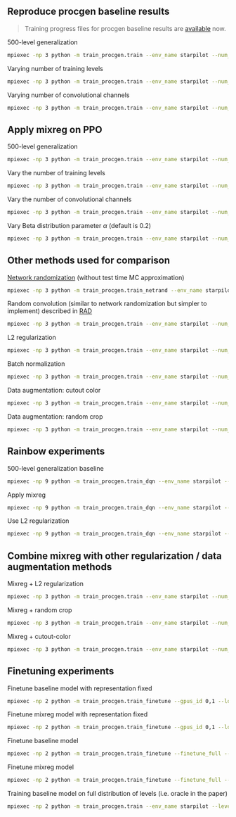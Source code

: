 ## Reproduce procgen baseline results

> Training progress files for procgen baseline results are [available](https://github.com/openai/train-procgen/tree/master/train_procgen/results) now.

500-level generalization
```bash
mpiexec -np 3 python -m train_procgen.train --env_name starpilot --num_levels 500 --test_worker_interval 3 --gpus_id 0,1,2
```

Varying number of training levels
```bash
mpiexec -np 3 python -m train_procgen.train --env_name starpilot --num_levels 100 --test_worker_interval 3 --gpus_id 0,1,2
```

Varying number of convolutional channels
```bash
mpiexec -np 3 python -m train_procgen.train --env_name starpilot --num_levels 500 --test_worker_interval 3 --gpus_id 0,1,2 --model_width 2x
```

## Apply mixreg on PPO

500-level generalization
```bash
mpiexec -np 3 python -m train_procgen.train --env_name starpilot --num_levels 500 --mix_mode mixreg --test_worker_interval 3 --gpus_id 0,1,2
```

Vary the number of training levels
```bash
mpiexec -np 3 python -m train_procgen.train --env_name starpilot --num_levels 100 --mix_mode mixreg --test_worker_interval 3 --gpus_id 0,1,2
```

Vary the number of convolutional channels
```bash
mpiexec -np 3 python -m train_procgen.train --env_name starpilot --num_levels 500 --mix_mode mixreg --test_worker_interval 3 --gpus_id 0,1,2 --model_width 2x
```

Vary Beta distribution parameter $\alpha$ (default is 0.2)
```bash
mpiexec -np 3 python -m train_procgen.train --env_name starpilot --num_levels 500 --mix_alpha 0.1 --test_worker_interval 3 --gpus_id 0,1,2
```

## Other methods used for comparison

[Network randomization](https://arxiv.org/abs/1910.05396) (without test time MC approximation)
```bash
mpiexec -np 3 python -m train_procgen.train_netrand --env_name starpilot --num_levels 500 --test_worker_interval 3 --gpus_id 0,1,2
```

Random convolution (similar to network randomization but simpler to implement) described in [RAD](https://arxiv.org/abs/2004.14990)
```bash
mpiexec -np 3 python -m train_procgen.train --env_name starpilot --num_levels 500 --test_worker_interval 3 --gpus_id 0,1,2 --use_rand_conv
```

L2 regularization
```bash
mpiexec -np 3 python -m train_procgen.train --env_name starpilot --num_levels 500 --test_worker_interval 3 --gpus_id 0,1,2 --use_l2reg
```

Batch normalization
```bash
mpiexec -np 3 python -m train_procgen.train --env_name starpilot --num_levels 500 --test_worker_interval 3 --gpus_id 0,1,2 --use_bn
```

Data augmentation: cutout color
```bash
mpiexec -np 3 python -m train_procgen.train --env_name starpilot --num_levels 500 --test_worker_interval 3 --gpus_id 0,1,2 --data_aug cutout_color
```

Data augmentation: random crop
```bash
mpiexec -np 3 python -m train_procgen.train --env_name starpilot --num_levels 500 --test_worker_interval 3 --gpus_id 0,1,2 --data_aug crop
```

## Rainbow experiments

500-level generalization baseline
```bash
mpiexec -np 9 python -m train_procgen.train_dqn --env_name starpilot --num_levels 500 --test_worker_interval 9 --gpus_id 0,1,2
```

Apply mixreg
```bash
mpiexec -np 9 python -m train_procgen.train_dqn --env_name starpilot --num_levels 500 --mix_mode mixreg --test_worker_interval 9 --gpus_id 0,1,2
```

Use L2 regularization
```bash
mpiexec -np 9 python -m train_procgen.train_dqn --env_name starpilot --num_levels 500 --use_l2reg --test_worker_interval 9 --gpus_id 0,1,2
```

## Combine mixreg with other regularization / data augmentation methods

Mixreg + L2 regularization
```bash
mpiexec -np 3 python -m train_procgen.train --env_name starpilot --num_levels 500 --mix_mode mixreg --test_worker_interval 3 --gpus_id 0,1,2 --use_l2reg
```

Mixreg + random crop
```bash
mpiexec -np 3 python -m train_procgen.train --env_name starpilot --num_levels 500 --mix_mode mixreg --test_worker_interval 3 --gpus_id 0,1,2 --data_aug crop
```

Mixreg + cutout-color
```bash
mpiexec -np 3 python -m train_procgen.train --env_name starpilot --num_levels 500 --mix_mode mixreg --test_worker_interval 3 --gpus_id 0,1,2 --data_aug cutout_color
```

## Finetuning experiments

Finetune baseline model with representation fixed
```bash
mpiexec -np 2 python -m train_procgen.train_finetune --gpus_id 0,1 --load_path "~/procgen_exp/ppo/procgen/no_mix/starpilot/run_1/checkpoints/final_model.ckpt"
```

Finetune mixreg model with representation fixed
```bash
mpiexec -np 2 python -m train_procgen.train_finetune --gpus_id 0,1 --load_path "~/procgen_exp/ppo/procgen/mixreg/starpilot/run_1/checkpoints/final_model.ckpt"
```

Finetune baseline model
```bash
mpiexec -np 2 python -m train_procgen.train_finetune --finetune_full --gpus_id 0,1 --load_path "~/procgen_exp/ppo/procgen/no_mix/starpilot/run_1/checkpoints/final_model.ckpt"
```

Finetune mixreg model
```bash
mpiexec -np 2 python -m train_procgen.train_finetune --finetune_full --gpus_id 0,1 --load_path "~/procgen_exp/ppo/procgen/mixreg/starpilot/run_1/checkpoints/final_model.ckpt"
```

Training baseline model on full distribution of levels (i.e. oracle in the paper)
```bash
mpiexec -np 2 python -m train_procgen.train --env_name starpilot --level_setup oracle --gpus_id 0,1
```